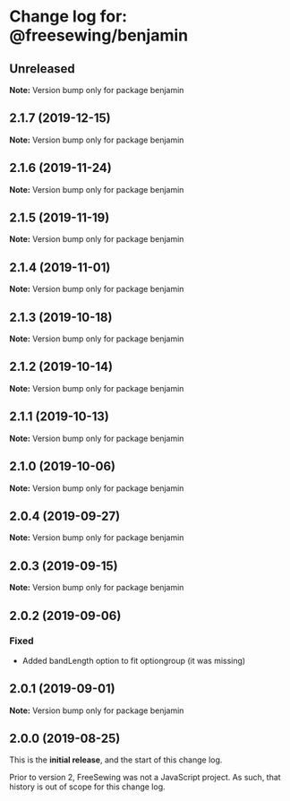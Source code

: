 # Change log for: @freesewing/benjamin


## Unreleased

**Note:** Version bump only for package benjamin


## 2.1.7 (2019-12-15)

**Note:** Version bump only for package benjamin


## 2.1.6 (2019-11-24)

**Note:** Version bump only for package benjamin


## 2.1.5 (2019-11-19)

**Note:** Version bump only for package benjamin


## 2.1.4 (2019-11-01)

**Note:** Version bump only for package benjamin


## 2.1.3 (2019-10-18)

**Note:** Version bump only for package benjamin


## 2.1.2 (2019-10-14)

**Note:** Version bump only for package benjamin


## 2.1.1 (2019-10-13)

**Note:** Version bump only for package benjamin


## 2.1.0 (2019-10-06)

**Note:** Version bump only for package benjamin


## 2.0.4 (2019-09-27)

**Note:** Version bump only for package benjamin


## 2.0.3 (2019-09-15)

**Note:** Version bump only for package benjamin


## 2.0.2 (2019-09-06)

### Fixed

 - Added bandLength option to fit optiongroup (it was missing)
## 2.0.1 (2019-09-01)

**Note:** Version bump only for package benjamin




## 2.0.0 (2019-08-25)

This is the **initial release**, and the start of this change log.

Prior to version 2, FreeSewing was not a JavaScript project.
As such, that history is out of scope for this change log.
